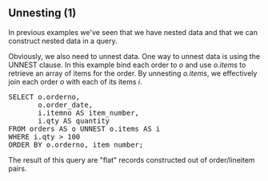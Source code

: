 ## Unnesting (1)

In previous examples we've seen that we have nested data and that we can
construct nested data in a query.

Obviously, we also need to unnest data. One way to unnest data is using the
UNNEST clause. In this example bind each order to *o* and use *o.items* to
retrieve an array of items for the order. By unnesting *o.items*, we
effectively join each order *o* with each of its items *i*.

<pre id="example">
SELECT o.orderno,
       o.order_date,
       i.itemno AS item_number,
       i.qty AS quantity
FROM orders AS o UNNEST o.items AS i
WHERE i.qty > 100
ORDER BY o.orderno, item_number;
</pre>

The result of this query are "flat" records constructed out of order/lineitem
pairs.
